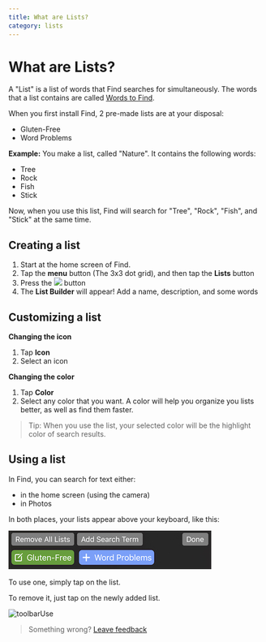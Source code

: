 ```yaml
---
title: What are Lists?
category: lists
---
```


# What are Lists?

A "List" is a list of words that Find searches for simultaneously. The words that a list contains are called [Words to Find](/Lists/WhatIsAWordToFind).

When you first install Find, 2 pre-made lists are at your disposal:
- Gluten-Free
- Word Problems

__Example:__ You make a list, called "Nature". It contains the following words:

- Tree
- Rock
- Fish
- Stick

Now, when you use this list, Find will search for "Tree", "Rock", "Fish", and "Stick" at the same time.

## Creating a list
1. Start at the home screen of Find.
2. Tap the **menu** button (The 3x3 dot grid), and then tap the **Lists** button
3. Press the <img src="https://raw.githubusercontent.com/zjohnzheng/FindHelp/master/images/addList.jpg" height="22"> button
4. The **List Builder** will appear! Add a name, description, and some words

## Customizing a list
__Changing the icon__
1. Tap **Icon**
2. Select an icon
&nbsp;

__Changing the color__

1. Tap **Color**
2. Select any color that you want. A color will help you organize you lists better, as well as find them faster.

> Tip: When you use the list, your selected color will be the highlight color of search results.

## Using a list
In Find, you can search for text either:
- in the home screen (using the camera)
- in Photos

In both places, your lists appear above your keyboard, like this:

![toolbar]

To use one, simply tap on the list. 

To remove it, just tap on the newly added list.

![toolbarUse]

> Something wrong? [Leave feedback](https://forms.gle/agdyoB9PFfnv8cU1A/)

[addList]: https://raw.githubusercontent.com/zjohnzheng/FindHelp/master/images/addList.jpg
[toolbar]: https://raw.githubusercontent.com/aheze/FindHelp/master/images/newToolbar.jpg
[toolbarUse]: https://raw.githubusercontent.com/zjohnzheng/FindHelp/master/images/Use%20List%20from%20Toolbar.PNG
